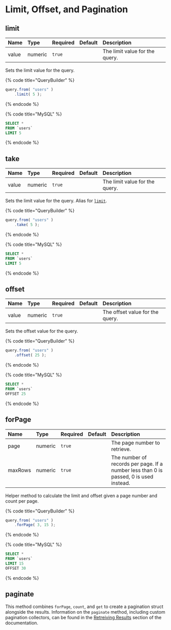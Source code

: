# Limit, Offset, and Pagination

## limit

| Name | Type | Required | Default | Description |
| :--- | :--- | :--- | :--- | :--- |
| value | numeric | `true` |  | The limit value for the query. |

Sets the limit value for the query.

{% code title="QueryBuilder" %}
```javascript
query.from( "users" )
    .limit( 5 );
```
{% endcode %}

{% code title="MySQL" %}
```sql
SELECT *
FROM `users`
LIMIT 5
```
{% endcode %}

## take

| Name | Type | Required | Default | Description |
| :--- | :--- | :--- | :--- | :--- |
| value | numeric | `true` |  | The limit value for the query. |

Sets the limit value for the query.  Alias for [`limit`](limit-offset-and-pagination.md#limit).

{% code title="QueryBuilder" %}
```javascript
query.from( "users" )
    .take( 5 );
```
{% endcode %}

{% code title="MySQL" %}
```sql
SELECT *
FROM `users`
LIMIT 5
```
{% endcode %}

## offset

| Name | Type | Required | Default | Description |
| :--- | :--- | :--- | :--- | :--- |
| value | numeric | `true` |  | The offset value for the query. |

Sets the offset value for the query.

{% code title="QueryBuilder" %}
```javascript
query.from( "users" )
    .offset( 25 );
```
{% endcode %}

{% code title="MySQL" %}
```sql
SELECT *
FROM `users`
OFFSET 25
```
{% endcode %}

## forPage

| Name | Type | Required | Default | Description |
| :--- | :--- | :--- | :--- | :--- |
| page | numeric | `true` |  | The page number to retrieve. |
| maxRows | numeric | `true` |  | The number of records per page.  If a number less than 0 is passed, 0 is used instead. |

Helper method to calculate the limit and offset given a page number and count per page.

{% code title="QueryBuilder" %}
```javascript
query.from( "users" )
    .forPage( 3, 15 );
```
{% endcode %}

{% code title="MySQL" %}
```sql
SELECT *
FROM `users`
LIMIT 15
OFFSET 30
```
{% endcode %}

## paginate

This method combines `forPage`, `count`, and `get` to create a pagination struct alongside the results. Information on the `paginate` method, including custom pagination collectors, can be found in the [Retreiving Results](../executing-queries/retrieving-results.md#paginate) section of the documentation.



